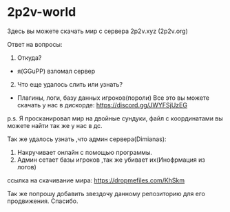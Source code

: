# 2p2v-world
Здесь вы можете скачать мир с сервера 2p2v.xyz (2p2v.org) 

Ответ на вопросы:
1. Откуда?
  - я(GGuPP) взломал сервер
2. Что еще удалось слить или узнать?
  - Плагины, логи, базу данных игроков(пороли)
  Все это вы можете скачать у нас в дискорде: https://discord.gg/JWYFSjUzEG
  
  p.s. Я просканировал мир на двойные сундуки, файл с координатами вы можете найти так же у нас в дс.
  
  Так же удалось узнать ,что админ сервера(Dimianas):
  1. Накручивает онлайн с помощью программы.
  2. Админ сетает базы игроков ,так же убивает их(Инофрмация из логов)
 
 
ссылка на скачивание мира: https://dropmefiles.com/KhSkm

Так же попрошу добавить звездочу данному репозиторию для его продвижения. Спасибо.

